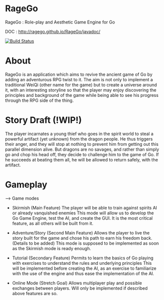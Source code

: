 # RageGo 

RageGo : Role-play and Aesthetic Game Engine for Go

DOC : http://ragego.github.io/RageGo/javadoc/

[![Build Status](https://travis-ci.org/RageGo/RageGo.svg?branch=master)](https://travis-ci.org/RageGo/RageGo)

# About

RageGo is an application which aims to revive the ancient game of Go by adding an adventurous RPG twist to it.
The aim is not only to implement a traditional WeiQi (other name for the game) but to create a universe around it, with
an interesting storyline so that the player may enjoy discovering the principles and background of the game while
being able to see his progress through the RPG side of the thing.

# Story Draft (!WIP!)

The player incarnates a young thief who goes in the spirit world to steal a powerful artifact (yet unknown) from the
dragon people. He thus triggers their anger, and they will stop at nothing to prevent him from getting out this parallel
dimension alive. But dragons are no savages, and rather than simply go and chop his head off, they decide to challenge
him to the game of Go. If he succeeds at beating them all, he will be allowed to return safely, with the artifact.

# Gameplay

--> Game modes

- Skirmish (Main Feature)
The player will be able to train against spirits AI or already vanquished enemies
This mode will allow us to develop the Go Game Engine, test the AI, and create the GUI.
It is the most critical feature, as all others will be built from it.

- Adventure/Story (Second Main Feature)
Allows the player to live the story built for the game and chose his path to earn his freedom back.(Details to be added)
This mode is supposed to be implemented as soon as the Skirmish mode is ready enough.

- Tutorial (Secondary Feature)
Permits to learn the basics of Go playing with exercises to understand the rules and underlying principles
This will be implemented before creating the AI, as an exercise to familiarize with the use of the engine and thus ease
the implementation of the AI.

- Online Mode (Stretch Goal)
Allows multiplayer play and possible exchanges between players.
Will only be implemented if described above features are so.
